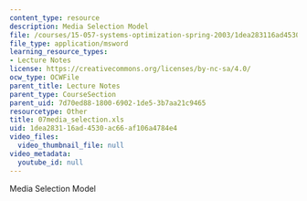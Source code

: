 ```yaml
---
content_type: resource
description: Media Selection Model
file: /courses/15-057-systems-optimization-spring-2003/1dea283116ad4530ac66af106a4784e4_07media_selection.xls
file_type: application/msword
learning_resource_types:
- Lecture Notes
license: https://creativecommons.org/licenses/by-nc-sa/4.0/
ocw_type: OCWFile
parent_title: Lecture Notes
parent_type: CourseSection
parent_uid: 7d70ed88-1800-6902-1de5-3b7aa21c9465
resourcetype: Other
title: 07media_selection.xls
uid: 1dea2831-16ad-4530-ac66-af106a4784e4
video_files:
  video_thumbnail_file: null
video_metadata:
  youtube_id: null
---
```

Media Selection Model